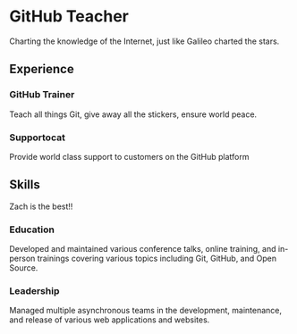 # GitHub Teacher

Charting the knowledge of the Internet, just like Galileo charted the stars.

## Experience

### GitHub Trainer

Teach all things Git, give away all the stickers, ensure world peace.

### Supportocat

Provide world class support to customers on the GitHub platform

## Skills

Zach is the best!!

### Education

Developed and maintained various conference talks, online training, and in-person trainings covering various topics including Git, GitHub, and Open Source.

### Leadership

Managed multiple asynchronous teams in the development, maintenance, and release of various web applications and websites.
